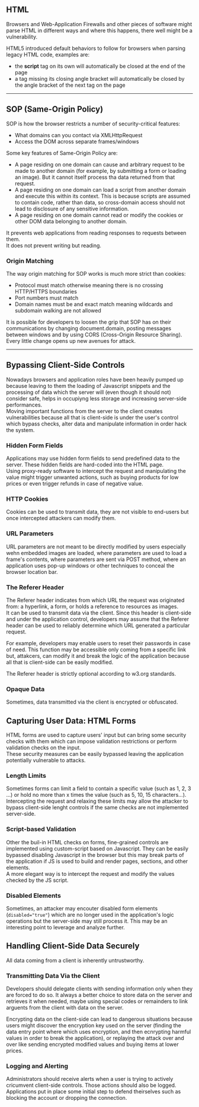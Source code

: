 ## HTML

Browsers and Web-Application Firewalls and other pieces of software might parse HTML in different ways and where this happens, there well might be a vulnerability.

HTML5 introduced default behaviors to follow for browsers when parsing legacy HTML code, examples are:
- the **script** tag on its own will automatically be closed at the end of the page
-  a tag missing its closing angle bracket will automatically be closed by the angle bracket of the next tag on the page


________

## SOP (Same-Origin Policy)

SOP is how the browser restricts a number of security-critical features:
- What domains can you contact via XMLHttpRequest
- Access the DOM across separate frames/windows

Some key features of Same-Origin Policy are:
- A page residing on one domain can cause and arbitrary request to be made to another domain (for example, by submitting a form or loading an image). But it cannot itself process tha data returned from that request.
- A page residing on one domain can load a script from another domain and execute this within its context. This is because scripts are assumed to contain code, rather than data, so cross-domain access should not lead to disclosure of any sensitive information.
- A page residing on one domain cannot read or modify the cookies or other DOM data belonging to another domain.

It prevents web applications from reading responses to requests between them.  
It does not prevent writing but reading.

### Origin Matching

The way origin matching for SOP works is much more strict than cookies:
- Protocol must match otherwise meaning there is no crossing HTTP/HTTPS boundaries
- Port numbers must match
- Domain names must be and exact match meaning wildcards and subdomain walking are not allowed

It is possible for developers to loosen the grip that SOP has on their communications by changing document.domain, posting messages between windows and by using CORS (Cross-Origin Resource Sharing).
Every little change opens up new avenues for attack.


________


## Bypassing Client-Side Controls  

Nowadays browsers and application roles have been heavily pumped up because leaving to them the loading of Javascript snippets and the processing of data which the server will (even though it should not) consider safe, helps in occupiyng less storage and increasing server-side performances.  
Moving important functions from the server to the client creates vulnerabilities because all that is client-side is under the user's control which bypass checks, alter data and manipulate information in order hack the system.  

### Hidden Form Fields

Applications may use hidden form fields to send predefined data to the server. These hidden fields are hard-coded into the HTML page.  
Using proxy-ready software to intercept the request and manipulating the value might trigger unwanted actions, such as buying products for low prices or even trigger refunds in case of negative value.  

### HTTP Cookies

Cookies can be used to transmit data, they are not visible to end-users but once intercepted attackers can modify them.  

### URL Parameters

URL parameters are not meant to be directly modified by users especially wehn embedded images are loaded, where parameters are used to load a frame's contents, where parameters are sent via POST method, where an application uses pop-up windows or other techniques to conceal the browser location bar.  

### The Referer Header

The Referer header indicates from which URL the request was originated from: a hyperlink, a form, or holds a reference to resources as images.  
It can be used to transmit data via the client. Since this header is client-side and under the application control, developers may assume that the Referer header can be used to reliably determine which URL generated a particular request.  

For example, developers may enable users to reset their passwords in case of need. This function may be accessible only coming from a specific link but, attakcers, can modify it and break the logic of the application because all that is client-side can be easily modified.  

The Referer header is strictly optional according to w3.org standards.

### Opaque Data

Sometimes, data transmitted via the client is encrypted or obfuscated.

## Capturing User Data: HTML Forms

HTML forms are used to capture users' input but can bring some security checks with them which can impose validation restrictions or perform validation checks on the input.  
These security measures can be easily bypassed leaving the application potentially vulnerable to attacks.  

### Length Limits

Sometimes forms can limit a field to contain a specific value (such as 1, 2, 3 ...) or hold no more than x times the value (such as 5, 10, 15 characters...). Intercepting the request and relaxing these limits may allow the attacker to bypass client-side lenght controls if the same checks are not implemented server-side.

### Script-based Validation

Other the buil-in HTML checks on forms, fine-grained controls are implemented using custom-script based on Javascript. They can be easily bypassed disabling Javascript in the browser but this may break parts of the application if JS is used to build and render pages, sections, and other elements.  
A more elegant way is to intercept the request and modify the values checked by the JS script.

### Disabled Elements

Sometimes, an attacker may encouter disabled form elements (`disabled="true"`) which are no longer used in the application's logic operations but the server-side may still process it. This may be an interesting point to leverage and analyze further.


## Handling Client-Side Data Securely

All data coming from a client is inherently untrustworthy.  

### Transmitting Data Via the Client

Developers should delegate clients with sending information only when they are forced to do so. It always a better choice to store data on the server and retrieves it when needed, maybe using special codes or remainders to link arguents from the client with data on the server.  

Encrypting data on the client-side can lead to dangerous situations because users might discover the encryption key used on the server (finding the data entry point where which uses encryption, and then ecnrypting harmful values in order to break the application), or replaying the attack over and over like sending encrypted modified values and buying items at lower prices.  

### Logging and Alerting

Administrators should receive alerts when a user is trying to actively cricumvent client-side controls. Those actions should also be logged.  
Applications put in place some initial step to defend theirselves such as blocking the account or dropping the connection.




